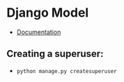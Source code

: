 # Django Model
* [Documentation](https://developer.mozilla.org/en-US/docs/Learn/Server-side/Django/Models)

## Creating a superuser:
* `python manage.py createsuperuser`
